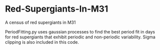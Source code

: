# Red-Supergiants-In-M31
A census of red supergiants in M31 

PeriodFitting.py uses gaussian processes to find the best period fit in days for red supergiants that exhibit periodic and non-periodic
variability. Sigma clipping is also included in this code. 
